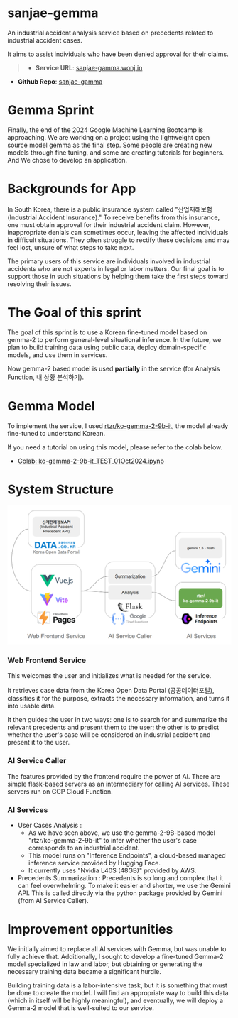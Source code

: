 # sanjae-gemma

An industrial accident analysis service based on precedents related to industrial accident cases.

It aims to assist individuals who have been denied approval for their claims.

> - **Service URL**: [sanjae-gamma.wonj.in](https://sanjae-gemma.wonj.in.)

- **Github Repo**: [sanjae-gamma](https://github.com/wonjinYi/sanjae-gemma)

# Gemma Sprint

Finally, the end of the 2024 Google Machine Learning Bootcamp is approaching. We are working on a project using the lightweight open source model gemma as the final step. Some people are creating new models through fine tuning, and some are creating tutorials for beginners. And We chose to develop an application.

# Backgrounds for App

In South Korea, there is a public insurance system called "산업재해보험 (Industrial Accident Insurance)." To receive benefits from this insurance, one must obtain approval for their industrial accident claim. However, inappropriate denials can sometimes occur, leaving the affected individuals in difficult situations. They often struggle to rectify these decisions and may feel lost, unsure of what steps to take next.

The primary users of this service are individuals involved in industrial accidents who are not experts in legal or labor matters. Our final goal is to support those in such situations by helping them take the first steps toward resolving their issues.

# The Goal of this sprint

The goal of this sprint is to use a Korean fine-tuned model based on gemma-2 to perform general-level situational inference. In the future, we plan to build training data using public data, deploy domain-specific models, and use them in services.

Now gemma-2 based model is used **partially** in the service (for Analysis Function, 내 상황 분석하기).

# Gemma Model

To implement the service, I used [rtzr/ko-gemma-2-9b-it](https://huggingface.co/rtzr/ko-gemma-2-9b-it), the model already fine-tuned to understand Korean.

If you need a tutorial on using this model, please refer to the colab below.

- [Colab: ko-gemma-2-9b-it_TEST_01Oct2024.ipynb](https://colab.research.google.com/drive/1ugUjPdKlObmix5puxVDAHoHv95YL6Ptf?usp=sharing)

# System Structure

![](./readme_images/system_structure.png)

### Web Frontend Service

This welcomes the user and initializes what is needed for the service.

It retrieves case data from the Korea Open Data Portal (공공데이터포털), classifies it for the purpose, extracts the necessary information, and turns it into usable data.

It then guides the user in two ways: one is to search for and summarize the relevant precedents and present them to the user; the other is to predict whether the user's case will be considered an industrial accident and present it to the user.

### AI Service Caller

The features provided by the frontend require the power of AI. There are simple flask-based servers as an intermediary for calling AI services. These servers run on GCP Cloud Function.

### AI Services

- User Cases Analysis :
  - As we have seen above, we use the gemma-2-9B-based model "rtzr/ko-gemma-2-9b-it" to infer whether the user's case corresponds to an industrial accident.
  - This model runs on "Inference Endpoints", a cloud-based managed inference service provided by Hugging Face.
  - It currently uses "Nvidia L40S (48GB)" provided by AWS.
- Precedents Summarization : Precedents is so long and complex that it can feel overwhelming. To make it easier and shorter, we use the Gemini API. This is called directly via the python package provided by Gemini (from AI Service Caller).

# Improvement opportunities

We initially aimed to replace all AI services with Gemma, but was unable to fully achieve that. Additionally, I sought to develop a fine-tuned Gemma-2 model specialized in law and labor, but obtaining or generating the necessary training data became a significant hurdle.

Building training data is a labor-intensive task, but it is something that must be done to create the model. I will find an appropriate way to build this data (which in itself will be highly meaningful), and eventually, we will deploy a Gemma-2 model that is well-suited to our service.
